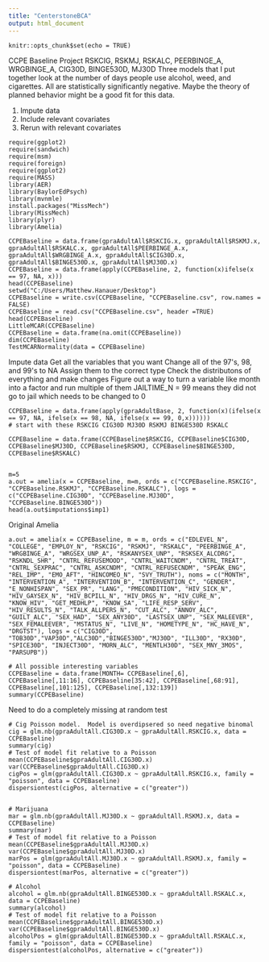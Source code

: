 ```yaml
---
title: "CenterstoneBCA"
output: html_document
---
```


```{r setup, include=FALSE}
knitr::opts_chunk$set(echo = TRUE)
```
CCPE Baseline Project RSKCIG, RSKMJ, RSKALC, PEERBINGE_A, WRGBINGE_A, CIG30D, BINGE530D, MJ30D
Three models that I put together look at the number of days people use alcohol, weed, and cigarettes. All are statistically significantly negative.  Maybe the theory of planned behavior might be a good fit for this data.

1. Impute data 
2. Include relevant covariates
3. Rerun with relevant covariates
```{r}
require(ggplot2)
require(sandwich)
require(msm)
require(foreign)
require(ggplot2)
require(MASS)
library(AER)
library(BaylorEdPsych)
library(mvnmle)
install.packages("MissMech")
library(MissMech)
library(plyr)
library(Amelia)

CCPEBaseline = data.frame(gpraAdultAll$RSKCIG.x, gpraAdultAll$RSKMJ.x,  gpraAdultAll$RSKALC.x, gpraAdultAll$PEERBINGE_A.x, gpraAdultAll$WRGBINGE_A.x, gpraAdultAll$CIG30D.x,  gpraAdultAll$BINGE530D.x, gpraAdultAll$MJ30D.x)
CCPEBaseline = data.frame(apply(CCPEBaseline, 2, function(x)ifelse(x == 97, NA, x)))
head(CCPEBaseline)
setwd("C:/Users/Matthew.Hanauer/Desktop")
CCPEBaseline = write.csv(CCPEBaseline, "CCPEBaseline.csv", row.names = FALSE)
CCPEBaseline = read.csv("CCPEBaseline.csv", header =TRUE)
head(CCPEBaseline)
LittleMCAR(CCPEBaseline)
CCPEBaseline = data.frame(na.omit(CCPEBaseline))
dim(CCPEBaseline)
TestMCARNormality(data = CCPEBaseline)
```
Impute data
Get all the variables that you want
Change all of the 97's, 98, and 99's to NA
Assign them to the correct type
Check the distributons of everything and make changes
Figure out a way to turn a variable like month into a factor and run multiple of them
JAILTIME_N = 99 means they did not go to jail which needs to be changed to 0
```{r}
CCPEBaseline = data.frame(apply(gpraAdultBase, 2, function(x)(ifelse(x == 97, NA, ifelse(x == 98, NA, ifelse(x == 99, 0,x))))))
# start with these RSKCIG CIG30D MJ30D RSKMJ BINGE530D RSKALC

CCPEBaseline = data.frame(CCPEBaseline$RSKCIG, CCPEBaseline$CIG30D, CCPEBaseline$MJ30D, CCPEBaseline$RSKMJ, CCPEBaseline$BINGE530D, CCPEBaseline$RSKALC)


m=5
a.out = amelia(x = CCPEBaseline, m=m, ords = c("CCPEBaseline.RSKCIG", "CCPEBaseline.RSKMJ", "CCPEBaseline.RSKALC"), logs = c("CCPEBaseline.CIG30D", "CCPEBaseline.MJ30D", "CCPEBaseline.BINGE530D"))
head(a.out$imputations$imp1)

```
Original Amelia
```{r}
a.out = amelia(x = CCPEBaseline, m = m, ords = c("EDLEVEL_N", "COLLEGE", "EMPLOY_N", "RSKCIG", "RSKMJ", "RSKALC", "PEERBINGE_A", "WRGBINGE_A", "WRGSEX_UNP_A", "RSKANYSEX_UNP", "RSKSEX_ALCDRG", "RSKNDL_SHR", "CNTRL_REFUSEMOOD", "CNTRL_WAITCNDM", "CNTRL_TREAT", "CNTRL_SEXPRAC", "CNTRL_ASKCNDM", "CNTRL_REFUSECNDM", "SPEAK_ENG", "REL_IMP", "EMO_AFT", "HINCOMEO_N", "SVY_TRUTH"), noms = c("MONTH", "INTERVENTION_A", "INTERVENTION_B", "INTERVENTION_C", "GENDER", "E_NONHISPAN", "SEX_PR", "LANG", "PMECONDITION", "HIV_SICK_N", "HIV_GAYSEX_N", "HIV_BCPILL_N", "HIV_DRGS_N", "HIV_CURE_N", "KNOW_HIV", "GET_MEDHLP", "KNOW_SA", "LIFE_RESP_SERV", "HIV_RESULTS_N", "TALK_ALLPERS_N", "CUT_ALC", "ANNOY_ALC", "GUILT_ALC", "SEX_HAD", "SEX_ANY30D", "LASTSEX_UNP", "SEX_MALEEVER", "SEX_FEMALEEVER", "MSTATUS_N", "LIVE_N", "HOMETYPE_N", "HC_HAVE_N", "DRGTST"), logs = c("CIG30D", "TOB30D","VAP30D","ALC30D","BINGE530D","MJ30D", "ILL30D", "RX30D", "SPICE30D", "INJECT30D", "MORN_ALC", "MENTLH30D", "SEX_MNY_3MOS", "PARSUPB"))

# All possible interesting variables
CCPEBaseline = data.frame(MONTH= CCPEBaseline[,6], CCPEBaseline[,11:16], CCPEBaseline[35:42], CCPEBaseline[,68:91], CCPEBaseline[,101:125], CCPEBaseline[,132:139])
summary(CCPEBaseline)
```


Need to do a completely missing at random test
```{r}
# Cig Poisson model.  Model is overdipsered so need negative binomal
cig = glm.nb(gpraAdultAll.CIG30D.x ~ gpraAdultAll.RSKCIG.x, data = CCPEBaseline)
summary(cig)
# Test of model fit relative to a Poisson
mean(CCPEBaseline$gpraAdultAll.CIG30D.x)
var(CCPEBaseline$gpraAdultAll.CIG30D.x)
cigPos = glm(gpraAdultAll.CIG30D.x ~ gpraAdultAll.RSKCIG.x, family = "poisson", data = CCPEBaseline)
dispersiontest(cigPos, alternative = c("greater")) 


# Marijuana
mar = glm.nb(gpraAdultAll.MJ30D.x ~ gpraAdultAll.RSKMJ.x, data = CCPEBaseline)
summary(mar)
# Test of model fit relative to a Poisson
mean(CCPEBaseline$gpraAdultAll.MJ30D.x)
var(CCPEBaseline$gpraAdultAll.MJ30D.x)
marPos = glm(gpraAdultAll.MJ30D.x ~ gpraAdultAll.RSKMJ.x, family = "poisson", data = CCPEBaseline)
dispersiontest(marPos, alternative = c("greater"))

# Alcohol
alcohol = glm.nb(gpraAdultAll.BINGE530D.x ~ gpraAdultAll.RSKALC.x, data = CCPEBaseline)
summary(alcohol)
# Test of model fit relative to a Poisson
mean(CCPEBaseline$gpraAdultAll.BINGE530D.x)
var(CCPEBaseline$gpraAdultAll.BINGE530D.x)
alcoholPos = glm(gpraAdultAll.BINGE530D.x ~ gpraAdultAll.RSKALC.x, family = "poisson", data = CCPEBaseline)
dispersiontest(alcoholPos, alternative = c("greater"))
```

